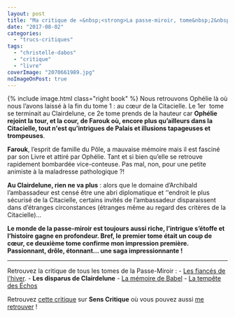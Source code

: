 ```yaml
---
layout: post
title: "Ma critique de «&nbsp;<strong>La passe-miroir, tome&nbsp;2&nbsp;: Les disparus de Clairdelune</strong>&nbsp;» de <em>Christelle Dabos</em>"
date: "2017-08-02"
categories: 
  - "trucs-critiques"
tags: 
  - "christelle-dabos"
  - "critique"
  - "livre"
coverImage: "2070661989.jpg"
noImageOnPost: true
---
```


{% include image.html class="right book" %}
Nous retrouvons Ophélie là où nous l’avons laissé à la fin du tome 1 : au cœur de la Citacielle. Le 1er  tome se terminait au Clairdelune, ce 2e tome prends de la hauteur car **Ophélie rejoint la tour, et la cour, de Farouk où, encore plus qu’ailleurs dans la Citacielle, tout n'est qu’intrigues de Palais et illusions tapageuses et trompeuses**.

**Farouk**, l’esprit de famille du Pôle, a mauvaise mémoire mais il est fasciné par son Livre et attiré par Ophélie. Tant et si bien qu’elle se retrouve rapidement bombardée vice-conteuse. Pas mal, non, pour une petite animiste à la maladresse pathologique ?!

**Au Clairdelune, rien ne va plus** : alors que le domaine d’Archibald l’ambassadeur est censé être une abri diplomatique et ‘'endroit le plus sécurisé de la Citacielle, certains invités de l’ambassadeur disparaissent dans d’étranges circonstances (étranges même au regard des critères de la Citacielle)…

**Le monde de la passe-miroir est toujours aussi riche, l’intrigue s’étoffe et l’histoire gagne en profondeur. Bref, le premier tome était un coup de cœur, ce deuxième tome confirme mon impression première. Passionnant, drôle, étonnant... une saga impressionnante !**

* * *

Retrouvez la critique de tous les tomes de la Passe-Miroir : - [Les fiancés de l'hiver](https://www.6x8.org/2017/07/ma-critique-de-la-passe-miroir-tome-1-les-fiances-de-lhiver-de-christelle-dabos/). - **Les disparus de Clairdelune** - [La mémoire de Babel](https://www.6x8.org/2017/12/ma-critique-de-la-passe-miroir-tome-3-la-memoire-de-babel-de-christelle-dabos/) - [La tempête des Échos](https://www.6x8.org/2019/12/ma-critique-de-la-passe-miroir-tome-4-la-tempete-des-echos-de-christelle-dabos/)

Retrouvez [cette critique](https://www.senscritique.com/livre/Les_Disparus_du_Clairdelune_La_Passe_Miroir_tome_2/critique/134157783) sur **Sens Critique** où vous pouvez aussi [me retrouver](http://www.senscritique.com/Arnaud_Malon) !
